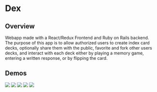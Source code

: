 # Dex

## Overview
Webapp made with a React/Redux Frontend and Ruby on Rails backend. The purpose of this app is to allow authorized users to create index card decks, optionally share them with the public, favorite and fork other users decks, and interact with each deck either by playing a memory game, entering a written response, or by flipping the card.

## Demos

![](dex_gifs/dynamic_search.gif)
![](dex_gifs/updating_cards.gif)
![](dex_gifs/testing_exercises.gif)
![](dex_gifs/public_deck.gif)
![](dex_gifs/creating_deck.gif)
